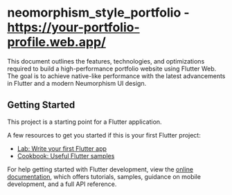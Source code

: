 # neomorphism_style_portfolio - https://your-portfolio-profile.web.app/

This document outlines the features, technologies, and optimizations required to build a high-performance portfolio website using Flutter Web. The goal is to achieve native-like performance with the latest advancements in Flutter and a modern Neumorphism UI design.

## Getting Started

This project is a starting point for a Flutter application.

A few resources to get you started if this is your first Flutter project:

- [Lab: Write your first Flutter app](https://docs.flutter.dev/get-started/codelab)
- [Cookbook: Useful Flutter samples](https://docs.flutter.dev/cookbook)

For help getting started with Flutter development, view the
[online documentation](https://docs.flutter.dev/), which offers tutorials,
samples, guidance on mobile development, and a full API reference.
